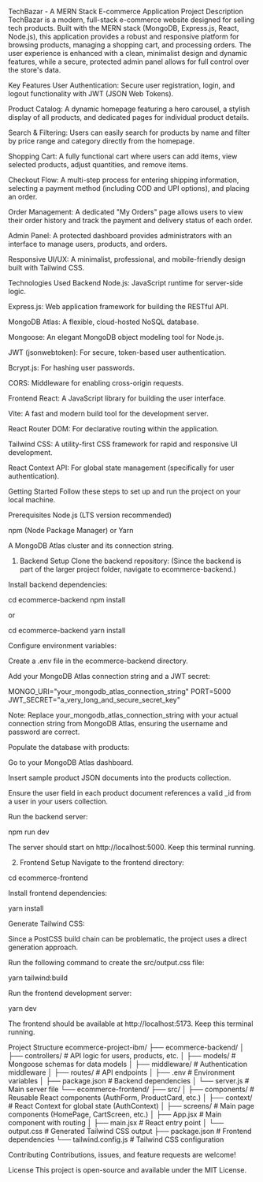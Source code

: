TechBazar - A MERN Stack E-commerce Application
Project Description
TechBazar is a modern, full-stack e-commerce website designed for selling tech products. Built with the MERN stack (MongoDB, Express.js, React, Node.js), this application provides a robust and responsive platform for browsing products, managing a shopping cart, and processing orders. The user experience is enhanced with a clean, minimalist design and dynamic features, while a secure, protected admin panel allows for full control over the store's data.

Key Features
User Authentication: Secure user registration, login, and logout functionality with JWT (JSON Web Tokens).

Product Catalog: A dynamic homepage featuring a hero carousel, a stylish display of all products, and dedicated pages for individual product details.

Search & Filtering: Users can easily search for products by name and filter by price range and category directly from the homepage.

Shopping Cart: A fully functional cart where users can add items, view selected products, adjust quantities, and remove items.

Checkout Flow: A multi-step process for entering shipping information, selecting a payment method (including COD and UPI options), and placing an order.

Order Management: A dedicated "My Orders" page allows users to view their order history and track the payment and delivery status of each order.

Admin Panel: A protected dashboard provides administrators with an interface to manage users, products, and orders.

Responsive UI/UX: A minimalist, professional, and mobile-friendly design built with Tailwind CSS.

Technologies Used
Backend
Node.js: JavaScript runtime for server-side logic.

Express.js: Web application framework for building the RESTful API.

MongoDB Atlas: A flexible, cloud-hosted NoSQL database.

Mongoose: An elegant MongoDB object modeling tool for Node.js.

JWT (jsonwebtoken): For secure, token-based user authentication.

Bcrypt.js: For hashing user passwords.

CORS: Middleware for enabling cross-origin requests.

Frontend
React: A JavaScript library for building the user interface.

Vite: A fast and modern build tool for the development server.

React Router DOM: For declarative routing within the application.

Tailwind CSS: A utility-first CSS framework for rapid and responsive UI development.

React Context API: For global state management (specifically for user authentication).

Getting Started
Follow these steps to set up and run the project on your local machine.

Prerequisites
Node.js (LTS version recommended)

npm (Node Package Manager) or Yarn

A MongoDB Atlas cluster and its connection string.

1. Backend Setup
Clone the backend repository:
(Since the backend is part of the larger project folder, navigate to ecommerce-backend.)

Install backend dependencies:

cd ecommerce-backend
npm install

or

cd ecommerce-backend
yarn install

Configure environment variables:

Create a .env file in the ecommerce-backend directory.

Add your MongoDB Atlas connection string and a JWT secret:

MONGO_URI="your_mongodb_atlas_connection_string"
PORT=5000
JWT_SECRET="a_very_long_and_secure_secret_key"

Note: Replace your_mongodb_atlas_connection_string with your actual connection string from MongoDB Atlas, ensuring the username and password are correct.

Populate the database with products:

Go to your MongoDB Atlas dashboard.

Insert sample product JSON documents into the products collection.

Ensure the user field in each product document references a valid _id from a user in your users collection.

Run the backend server:

npm run dev

The server should start on http://localhost:5000. Keep this terminal running.

2. Frontend Setup
Navigate to the frontend directory:

cd ecommerce-frontend

Install frontend dependencies:

yarn install

Generate Tailwind CSS:

Since a PostCSS build chain can be problematic, the project uses a direct generation approach.

Run the following command to create the src/output.css file:

yarn tailwind:build

Run the frontend development server:

yarn dev

The frontend should be available at http://localhost:5173. Keep this terminal running.

Project Structure
ecommerce-project-ibm/
├── ecommerce-backend/
│   ├── controllers/      # API logic for users, products, etc.
│   ├── models/           # Mongoose schemas for data models
│   ├── middleware/       # Authentication middleware
│   ├── routes/           # API endpoints
│   ├── .env              # Environment variables
│   ├── package.json      # Backend dependencies
│   └── server.js         # Main server file
└── ecommerce-frontend/
    ├── src/
    │   ├── components/   # Reusable React components (AuthForm, ProductCard, etc.)
    │   ├── context/      # React Context for global state (AuthContext)
    │   ├── screens/      # Main page components (HomePage, CartScreen, etc.)
    │   ├── App.jsx       # Main component with routing
    │   ├── main.jsx      # React entry point
    │   └── output.css    # Generated Tailwind CSS output
    ├── package.json      # Frontend dependencies
    └── tailwind.config.js # Tailwind CSS configuration

Contributing
Contributions, issues, and feature requests are welcome!

License
This project is open-source and available under the MIT License.
